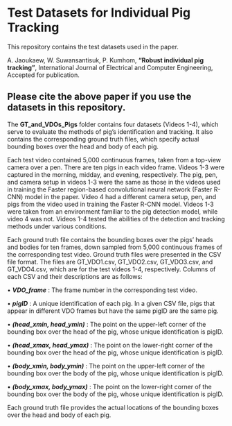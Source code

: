 # Test Datasets for Individual Pig Tracking 
This repository contains the test datasets used in the paper.

A. Jaoukaew, W. Suwansantisuk, P. Kumhom, **“Robust individual pig tracking”**, International Journal of Electrical and Computer Engineering, Accepted for publication.
## Please cite the above paper if you use the datasets in this repository.
The **GT_and_VDOs_Pigs** folder contains four datasets (Videos 1-4), which serve to evaluate the methods of pig’s  identification and tracking. It also contains the corresponding ground truth files, which specify actual bounding boxes over the head and body of each pig.

Each test video contained 5,000 continuous frames, taken from a top-view camera over a pen. There are ten pigs in each video frame. Videos 1-3 were captured in the morning, midday, and evening, respectively. The pig, pen, and camera setup in videos 1-3 were the same as those in the videos used in training the Faster region-based convolutional neural network (Faster R-CNN) model in the paper. Video 4 had a different camera setup, pen, and pigs from the video used in training the Faster R-CNN model. Videos 1-3 were taken from an environment familiar to the pig detection model, while video 4 was not. Videos 1-4 tested the abilities of the detection and tracking methods under various conditions.

Each ground truth file contains the bounding boxes over the pigs’ heads and bodies for ten frames, down sampled from 5,000 continuous frames of the corresponding test video. Ground truth files were presented in the CSV file format. The files are GT_VDO1.csv, GT_VDO2.csv, GT_VDO3.csv, and GT_VDO4.csv, which are for the test videos 1-4, respectively. Columns of each CSV and their descriptions are as follows:

•	_**VDO_frame**_ : The frame number in the corresponding test video.

•	_**pigID**_ : A unique identification of each pig. In a given CSV file, pigs that appear in different VDO frames but have the same pigID are the same pig.

•	_**(head_xmin, head_ymin)**_ : The point on the upper-left corner of the bounding box over the  head of the pig, whose unique identification is pigID.

•	_**(head_xmax, head_ymax)**_ : The point on the lower-right corner of the bounding box over the  head of the pig, whose unique identification is pigID.

•	_**(body_xmin, body_ymin)**_ : The point on the upper-left corner of the bounding box over the  body of the pig, whose unique identification is pigID.

•	_**(body_xmax, body_ymax)**_ : The point on the lower-right corner of the bounding box over the  body of the pig, whose unique identification is pigID.

Each ground truth file provides the actual locations of the bounding boxes over the head and body of each pig.
